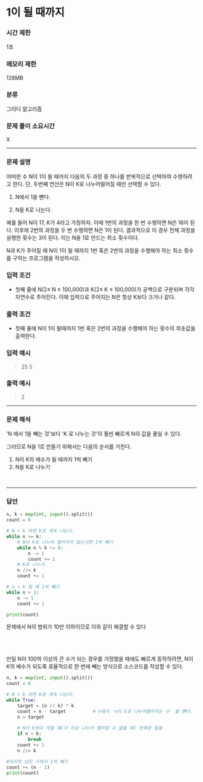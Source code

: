 # 1이 될 때까지


### 시간 제한

1초

### 메모리 제한

128MB

### 분류

그리디 알고리즘

### 문제 풀이 소요시간
X


***
### 문제 설명
어떠한 수 N이 1이 될 때까지 다음의 두 과정 중 하나를 반복적으로 선택하여 수행하려고 한다. 단, 두번째 연산은 N이 K로 나누어떨어질 때만 선택할 수 있다.

1. N에서 1을 뺀다.

2. N을 K로 나눈다.

예를 들어 N이 17, K가 4라고 가정하자. 이때 1번의 과정을 한 번 수행하면 N은 16이 된다. 이후에 2번의 과정을 두 번 수행하면 N은 1이 된다. 결과적으로 이 경우 전체 과정을 실행한 횟수는 3이 된다. 이는 N을 1로 만드는 최소 횟수이다.

N과 K가 주어질 때 N이 1이 될 때까지 1번 혹은 2번의 과정을 수행해야 하는 최소 횟수를 구하는 프로그램을 작성하시오.

### 입력 조건
- 첫째 줄에 N(2≤ N ≤ 100,000)과 K(2≤ K ≤ 100,000)가 공백으로 구분되며 각각 자연수로 주어진다. 이때 입력으로 주어지는 N은 항상 K보다 크거나 같다.

### 출력 조건
- 첫째 줄에 N이 1이 될때까지 1번 혹은 2번의 과정을 수행해야 하는 횟수의 최솟값을 출력한다.

### 입력 예시
> 25 5

### 출력 예시
> 2

***

### 문제 해석
'N 에서 1을 빼는 것'보다 'K 로 나누는 것'이 훨씬 빠르게 N의 값을 줄일 수 있다.

그러므로 N을 1로 만들기 위해서는 다음의 순서를 거친다.

1. N이 K의 배수가 될 때까지 1씩 빼기
2. N을 K로 나누기

<br>

***

### 답안

```py
n, k = map(int, input().split())
count = 0

# N > k 라면 K로 계속 나눈다.
while n >= k:
    # N이 K로 나누어 떨어지지 않는다면 1씩 빼기
    while n % k != 0:
        n -= 1
        count += 1
    # K로 나누기
    n //= k
    count += 1

# n < k 일 때 1씩 빼기
while n > 1:
    n -= 1
    count += 1

print(count)
```

문제에서 N의 범위가 10만 이하이므로 이와 같이 해결할 수 있다


<br><Br>
<br> 만일 N이 100억 이상의 큰 수가 되는 경우를 가정했을 때에도 빠르게 동작하려면, N이 K의 배수가 되도록 효율적으로 한 번에 빼는 방식으로 소스코드를 작성할 수 있다. 
<br>

```py
n, k = map(int, input().split())
count = 0

# N > k 라면 K로 계속 나눈다.
while True:
    target = (n // k) * k 
    count = n - target          # n에서 'n이 k로 나누어떨어지는 수' 를 뺀다.
    n = target
    
    # N이 K보다 작을 떄(더 이상 나누어 떨어질 수 없을 때) 반복문 탈출
    if n < k:
        break
    count += 1
    n //= k

#마지막 남은 수에서 1씩 빼기
count += (n - 1)
print(count)
